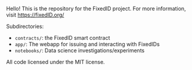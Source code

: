 Hello! This is the repository for the FixedID project. For more information, visit https://fixedID.org/

Subdirectories:
 - `contracts/`: the FixedID smart contract
 - `app/`: The webapp for issuing and interacting with FixedIDs
 - `notebooks/`: Data science investigations/experiments

All code licensed under the MIT license.